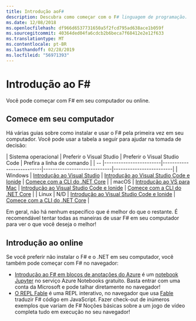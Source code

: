 ```yaml
---
title: Introdução aoF#
description: Descubra como começar com o F# linguagem de programação.
ms.date: 12/08/2018
ms.openlocfilehash: df966d6537731650a5f2fcd795ad638ace1b059f
ms.sourcegitcommit: 40364ded04fa6cdcb2b6beca7f68412e2e12f633
ms.translationtype: MT
ms.contentlocale: pt-BR
ms.lasthandoff: 02/28/2019
ms.locfileid: "56971393"
---
```

# <a name="get-started-with-f"></a>Introdução ao F\#

Você pode começar com F# em seu computador ou online.

## <a name="get-started-on-your-machine"></a>Comece em seu computador

Há várias guias sobre como instalar e usar o F# pela primeira vez em seu computador.  Você pode usar a tabela a seguir para ajudar na tomada de decisão:

| Sistema operacional | Preferir o Visual Studio | Preferir o Visual Studio Code | Prefira a linha de comando |
| -- |------------------------|--------------------------|-----------------------------|-------------------------|
| Windows | [Introdução ao Visual Studio](get-started-visual-studio.md) | [Introdução ao Visual Studio Code e Ionide](get-started-vscode.md) | [Comece com a CLI do .NET Core](get-started-command-line.md) |
| macOS | [Introdução ao VS para Mac](get-started-with-visual-studio-for-mac.md) | [Introdução ao Visual Studio Code e Ionide](get-started-vscode.md) | [Comece com a CLI do .NET Core](get-started-command-line.md) |
| Linux | N/D | [Introdução ao Visual Studio Code e Ionide](get-started-vscode.md) | [Comece com a CLI do .NET Core](get-started-command-line.md) |

Em geral, não há nenhum específico que é melhor do que o restante. É recomendável tentar todas as maneiras de usar F# em seu computador para ver o que você deseja o melhor!

## <a name="get-started-online"></a>Introdução ao online

Se você preferir não instalar o F# e o .NET em seu computador, você também pode começar com F# no navegador:

* [Introdução ao F# em blocos de anotações do Azure](https://notebooks.azure.com/Microsoft/projects/2018-Intro-FSharp/html/Introduction%20to%20FSharp.ipynb) é um [notebook Jupyter](https://jupyter.org/) no serviço Azure Notebooks gratuito. Basta entrar com uma conta da Microsoft e pode talhar diretamente no navegador!
* [O REPL Fable](https://fable.io/repl/) é uma REPL interativo, no navegador que usa [Fable](https://fable.io/) traduzir F# código em JavaScript. Fazer check-out de inúmeros exemplos que variam de F# Noções básicas sobre a um jogo de vídeo completa tudo em execução no seu navegador!
